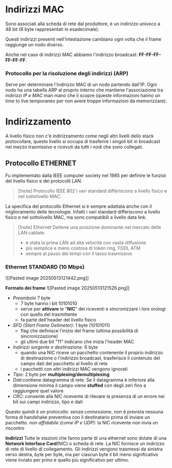 # Indirizzi MAC
Sono associati alla scheda di rete dal produttore, è un indirizzo univoco a 48 bit (6 byte rappresentati in esadecimale).

Questi indirizzi presenti nell'intestazione cambiano ogni volta che il frame raggiunge un nodo diverso.

Anche nel caso di indirizzi MAC abbiamo l'indirizzo broadcast: **FF-FF-FF-FF-FF-FF**.
### Protocollo per la risoluzione degli indirizzi (ARP)

Serve per determinare l'indirizzo MAC di un nodo partendo dall'IP. 
Ogni nodo ha una tabella ARP al proprio interno che mantiene l'associazione tra indirizzi *IP e MAC* man mano che li scopre (queste informazioni hanno un time to live temporaneo per non avere troppe informazioni da memorizzare).

# Indirizzamento

A livello fisico non c'è indirizzamento come negli altri livelli dello stack protocollare, questo livello si occupa di trasferire i singoli bit in broadcast nel mezzo trasmissivo e ricevuti da tutti i nodi che sono collegati.

## Protocollo ETHERNET
Fu implementato dalla IEEE computer society nel 1985 per definire le funzioi del livello fisico e dei protocolli LAN.

>[!note] Protocollo IEEE 802
>I vari standard differiscono a livello fisico e nel sottolivello MAC.

La specifica del protocollo Ethernet si è sempre adattata anche con il miglioramento delle tecnologie. Infatti i vari standard differiscono a livello fisico e nel sottolivello MAC, ma sono compatibili a livello data link.

>[!note] Ethernet
>Detiene una posizione dominante nel mercato delle LAN cablate.
>- è stata la prima LAN ad alta velocità con vasta diffusione
>- più semplice e meno costosa di token ring, FDDI, ATM
>- sempre al passo dei tempi con il tasso trasmissivo

### Ethernet STANDARD (10 Mbps)
![[Pasted image 20250513121442.png]]

**Formato dei frame**
![[Pasted image 20250513121526.png]]
- *Preambolo* 7 byte
	- 7 byte hanno i bit 10101010
	- serve per **attivare** le "**NIC**" dei riceventi e sincronizzare i loro orologi con quello del trasmittente
	- fa parte dell'header del livello fisico
- *SFD (Start Frame Delimeter)*: 1 byte (10101011)
	- flag che definisce l'inizio del frame (ultima possibilità di sincronizzazione)
	- gli ultimi due bit "11" indicano che inizia l'header MAC
- *Indirizzi sorgente e destinazione*: 6 byte
	- quando una NIC riceve un pacchetto contenente il proprio indirizzo di destinazione o l'indirizzo broadcast, trasferisce il contenuto del campo dati del pacchetto al livello di rete
	- i pacchetti con altri indirizzi MAC vengono ignorati
- *Tipo*: 2 byte per **multiplexing/demultiplexing** 
- *Dati*:contiene datagramma di rete. Se il datagramma è inferiore alla dimensione minima il campo viene **stuffed** con degli zeri fino a raggiungere quel valore
- *CRC*: consente alla NIC ricevente di rilevare la presenza di un errore nei bit sui campi indirizzo, tipo e dati

Questo quindi è un protocollo:
*senza connessione*, non è prevista nessuna forma di handshake preventiva con il destinatario prima di inviare un pacchetto.
*non affidabile (come IP e UDP)*: la NIC ricevente non invia un riscontro

**Indirizzi**
Tutte le stazioni che fanno parte di una ethernet sono dotate di una **Network Interface Card**(NIC) o scheda di rete.
La NIC fornisce un indirizzo di rete di livello di collegamento. Gli indirizzi vengono trasmessi da sinistra verso destra, byte per byte, ma per ciascun byte il bit meno significativo viene inviato per prino e quello più significativo per ultimo.
